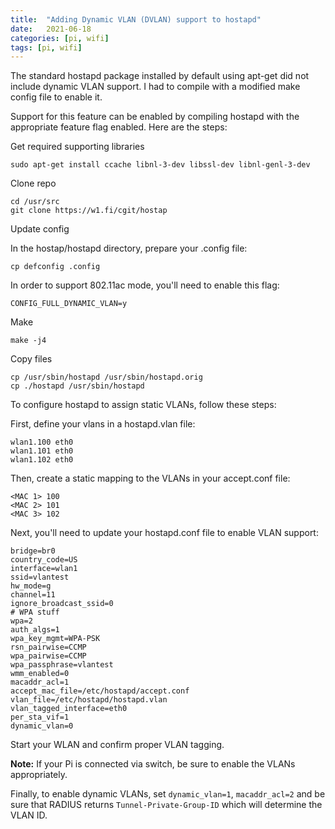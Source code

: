 ```yaml
---
title:  "Adding Dynamic VLAN (DVLAN) support to hostapd"
date:   2021-06-18
categories: [pi, wifi]
tags: [pi, wifi]
---
```


The standard hostapd package installed by default using apt-get did not include dynamic VLAN support. I had to compile with a modified make config file to enable it.

Support for this feature can be enabled by compiling hostapd with the appropriate feature flag enabled. Here are the steps:

Get required supporting libraries
```
sudo apt-get install ccache libnl-3-dev libssl-dev libnl-genl-3-dev
```

Clone repo
```
cd /usr/src
git clone https://w1.fi/cgit/hostap
```

Update config

In the hostap/hostapd directory, prepare your .config file:
```
cp defconfig .config
```

In order to support 802.11ac mode, you'll need to enable this flag:
```
CONFIG_FULL_DYNAMIC_VLAN=y
```

Make
```
make -j4
```

Copy files
```
cp /usr/sbin/hostapd /usr/sbin/hostapd.orig
cp ./hostapd /usr/sbin/hostapd
```

To configure hostapd to assign static VLANs, follow these steps:

First, define your vlans in a hostapd.vlan file:
```
wlan1.100 eth0
wlan1.101 eth0
wlan1.102 eth0
```

Then, create a static mapping to the VLANs in your accept.conf file:
```
<MAC 1> 100
<MAC 2> 101
<MAC 3> 102
```
 
Next, you'll need to update your hostapd.conf file to enable VLAN support:
```
bridge=br0 
country_code=US 
interface=wlan1 
ssid=vlantest
hw_mode=g 
channel=11 
ignore_broadcast_ssid=0 
# WPA stuff                                                                              
wpa=2 
auth_algs=1 
wpa_key_mgmt=WPA-PSK 
rsn_pairwise=CCMP 
wpa_pairwise=CCMP 
wpa_passphrase=vlantest
wmm_enabled=0 
macaddr_acl=1 
accept_mac_file=/etc/hostapd/accept.conf 
vlan_file=/etc/hostapd/hostapd.vlan 
vlan_tagged_interface=eth0 
per_sta_vif=1 
dynamic_vlan=0
```

Start your WLAN and confirm proper VLAN tagging.


**Note:** If your Pi is connected via switch, be sure to enable the VLANs appropriately.


Finally, to enable dynamic VLANs, set `dynamic_vlan=1`, `macaddr_acl=2` and be sure that RADIUS returns `Tunnel-Private-Group-ID` which will determine the VLAN ID.


